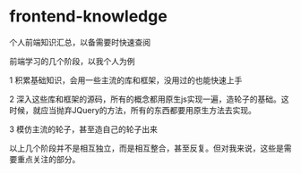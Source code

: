 # frontend-knowledge

个人前端知识汇总，以备需要时快速查阅

前端学习的几个阶段，以我个人为例

1 积累基础知识，会用一些主流的库和框架，没用过的也能快速上手

2 深入这些库和框架的源码，所有的概念都用原生js实现一遍，造轮子的基础。这时候，就应当抛弃JQuery的方法，所有的东西都要用原生方法去实现。

3 模仿主流的轮子，甚至造自己的轮子出来

以上几个阶段并不是相互独立，而是相互整合，甚至反复。但对我来说，这些是需要重点关注的部分。
